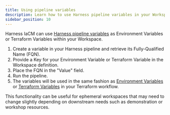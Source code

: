 ```yaml
---
title: Using pipeline variables
description: Learn how to use Harness pipeline variables in your Workspaces
sidebar_position: 10
---
```


Harness IaCM can use [Harness pipeline variables](https://developer.harness.io/docs/platform/variables-and-expressions/harness-variables/) as Environment Variables or Terraform Variables within your Workspace.

1. Create a variable in your Harness pipeline and retrieve its Fully-Qualified Name (FQN).
2. Provide a Key for your Environment Variable or Terraform Variable in the Workspace definition.
3. Place the FQN in the "Value" field.
4. Run the pipeline.
5. The variables will be used in the same fashion as [Environment Variables](https://developer.hashicorp.com/terraform/cli/config/environment-variables) or [Terraform Variables](https://developer.hashicorp.com/terraform/language/values/variables) in your Terraform workflow.

This functionality can be useful for ephemeral workspaces that may need to change slightly depending on downstream needs such as demonstration or workshop resources.
